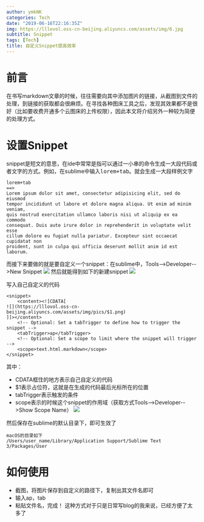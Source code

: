 ```yaml
---
author: ymkNK
categories: Tech
date: "2019-06-16T22:16:35Z"
img: https://lllovol.oss-cn-beijing.aliyuncs.com/assets/img/6.jpg
subtitle: Snippet
tags: [Tech]
title: 自定义Snippet提高效率
---
```

# 前言
在书写markdown文章的时候，往往需要向其中添加图片的链接，从截图到文件的处理，到链接的获取都会很麻烦。在寻找各种图床工具之后，发现其效果都不是很好（比如要收费开通多个云图床的上传权限），因此本文将介绍另外一种较为简便的处理方式。

# 设置Snippet
snippet是短文的意思，在ide中常常是指可以通过一小串的命令生成一大段代码或者文字的方式。例如，在sublime中输入<kbd>lorem<kbd>+<kbd>tab<kbd>。就会生成一大段样例文字

	lorem+tab
	==>
	Lorem ipsum dolor sit amet, consectetur adipisicing elit, sed do eiusmod
	tempor incididunt ut labore et dolore magna aliqua. Ut enim ad minim veniam,
	quis nostrud exercitation ullamco laboris nisi ut aliquip ex ea commodo
	consequat. Duis aute irure dolor in reprehenderit in voluptate velit esse
	cillum dolore eu fugiat nulla pariatur. Excepteur sint occaecat cupidatat non
	proident, sunt in culpa qui officia deserunt mollit anim id est laborum.

而接下来要做的就是要自定义一个snippet：在sublime中，Tools-->Developer-->New Snippet
![](https://lllovol.oss-cn-beijing.aliyuncs.com/assets/img/pics/WX20190616-235826@2x.png)
然后就能得到如下的新建snippet
![](https://lllovol.oss-cn-beijing.aliyuncs.com/assets/img/pics/WX20190617-000803@2x.png)


写入自己自定义的代码

	<snippet>
		<content><![CDATA[
	![](https://lllovol.oss-cn-beijing.aliyuncs.com/assets/img/pics/$1.png)
	]]></content>
		<!-- Optional: Set a tabTrigger to define how to trigger the snippet -->
		<tabTrigger>ap</tabTrigger>
		<!-- Optional: Set a scope to limit where the snippet will trigger -->
		<scope>text.html.markdown</scope>
	</snippet>

其中：
- CDATA框住的地方表示自己自定义的代码
- $1表示占位符，这就是在生成的代码最后光标所在的位置
- tabTrigger表示触发的条件
- scope表示的时候这个snippet的作用域（获取方式Tools-->Developer-->Show Scope Name）
![](https://lllovol.oss-cn-beijing.aliyuncs.com/assets/img/pics/WX20190617-001852@2x.png)

然后保存在sublime的默认目录下，即可生效了

	macOS的目录如下
	/Users/user_name/Library/Application Support/Sublime Text 3/Packages/User

# 如何使用
- 截图，将图片保存到自定义的路径下，复制出其文件名即可
- 输入ap，tab
- 粘贴文件名，完成！
这种方式对于只是日常写blog的我来说，已经方便了太多了


